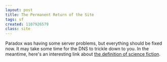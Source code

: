 ```yaml
---
layout: post
title: The Permanent Return of the Site
tags: sf
created: 1107926579
class: site
---
```

Paradox was having some server problems, but everything should be fixed now.  It may take some time for the DNS to trickle down to you.  In the meantime, here's an interesting link about [the definition of science fiction](http://www.rationalist.org.uk/newhumanist/issue01spring/thescienceoffiction.shtml).
